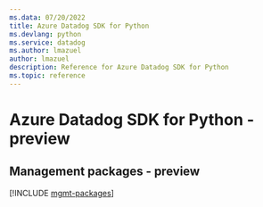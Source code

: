 ```yaml
---
ms.data: 07/20/2022
title: Azure Datadog SDK for Python
ms.devlang: python
ms.service: datadog
ms.author: lmazuel
author: lmazuel
description: Reference for Azure Datadog SDK for Python
ms.topic: reference
---
```

# Azure Datadog SDK for Python - preview

## Management packages - preview
[!INCLUDE [mgmt-packages](datadog-mgmt-index.md)]
